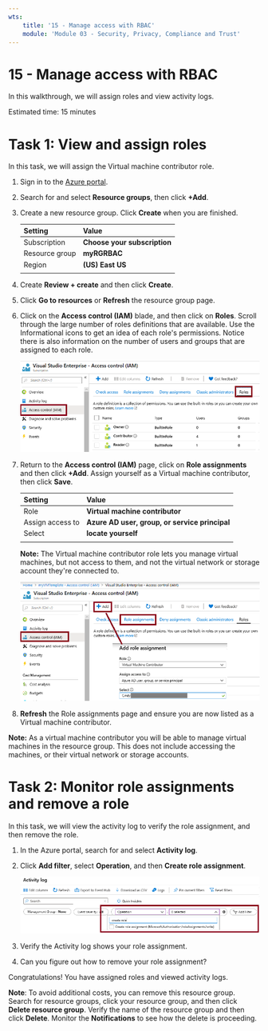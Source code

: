 ```yaml
---
wts:
    title: '15 - Manage access with RBAC'
    module: 'Module 03 - Security, Privacy, Compliance and Trust'
---
```

# 15 - Manage access with RBAC

In this walkthrough, we will assign roles and view activity logs. 

Estimated time: 15 minutes

# Task 1: View and assign roles

In this task, we will assign the Virtual machine contributor role. 

1. Sign in to the [Azure portal](https://portal.azure.com).

2. Search for and select **Resource groups**, then click **+Add**.

3. Create a new resource group. Click **Create** when you are finished. 

    | Setting | Value |
    | -- | -- |
    | Subscription | **Choose your subscription** |
    | Resource group | **myRGRBAC** |
    | Region | **(US) East US** |
    | | |

4. Create **Review + create** and then click **Create**.

5. Click **Go to resources** or **Refresh** the resource group page. 

6. Click on the  **Access control (IAM)** blade, and then click on **Roles**. Scroll through the large number of roles definitions that are available. Use the Informational icons to get an idea of each role's permissions. Notice there is also information on the number of users and groups that are assigned to each role.

    ![Screenshot of IAM roles blade. Owner, contributor, and reader roles are shown.](../images/1501.png)

7. Return to the **Access control (IAM)** page, click on **Role assignments** and then click **+Add**. Assign yourself as a Virtual machine contributor, then click **Save**. 

    | Setting | Value |
    | -- | -- |
    | Role | **Virtual machine contributor** |
    | Assign access to | **Azure AD user, group, or service principal** |
    | Select | **locate yourself** |
    | | |

    **Note:** The Virtual machine contributor role lets you manage virtual machines, but not access to them, and not the virtual network or storage account they're connected to.

    ![Screenshot of the Add role assignment page filled out with the necessary information.](../images/1502.png)


5. **Refresh** the Role assignments page and ensure you are now listed as a Virtual machine contributor. 

**Note:** As a virtual machine contributor you will be able to manage virtual machines in the resource group. This does not include accessing the machines, or their virtual network or storage accounts. 

# Task 2: Monitor role assignments and remove a role

In this task, we will view the activity log to verify the role assignment, and then remove the role. 

1. In the Azure portal, search for and select **Activity log**.

2. Click **Add filter**, select **Operation**, and then **Create role assignment**.

    ![Screenshot of the Activity log page with configured filter.](../images/1503.png)

3. Verify the Activity log shows your role assignment. 

4. Can you figure out how to remove your role assignment?

Congratulations! You have assigned roles and viewed activity logs. 

**Note**: To avoid additional costs, you can remove this resource group. Search for resource groups, click your resource group, and then click **Delete resource group**. Verify the name of the resource group and then click **Delete**. Monitor the **Notifications** to see how the delete is proceeding.


